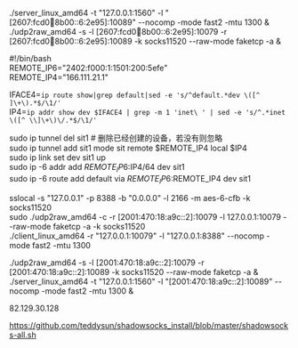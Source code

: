  ./server_linux_amd64 -t "127.0.0.1:1560" -l "[2607:fcd0:100:8b00::6:2e95]:10089" --nocomp -mode fast2 -mtu 1300 &  
 ./udp2raw_amd64 -s -l [2607:fcd0:100:8b00::6:2e95]:10079 -r [2607:fcd0:100:8b00::6:2e95]:10089 -k socks11520 --raw-mode faketcp -a &  
 
 
 
 #!/bin/bash  
REMOTE_IP6="2402:f000:1:1501:200:5efe"  
REMOTE_IP4="166.111.21.1"  

IFACE4=`ip route show|grep default|sed -e 's/^default.*dev \([^ ]\+\).*$/\1/'`  
IP4=`ip addr show dev $IFACE4 | grep -m 1 'inet\ ' | sed -e 's/^.*inet \([^ \\]\+\)\/.*$/\1/'`  

sudo ip tunnel del sit1  # 删除已经创建的设备，若没有则忽略  
sudo ip tunnel add sit1 mode sit remote $REMOTE_IP4 local $IP4  
sudo ip link set dev sit1 up  
sudo ip -6 addr add $REMOTE_IP6:$IP4/64 dev sit1  
sudo ip -6 route add default via $REMOTE_IP6:$REMOTE_IP4 dev sit1  



sslocal -s "127.0.0.1" -p 8388 -b "0.0.0.0" -l 2166 -m aes-6-cfb -k socks11520  
sudo ./udp2raw_amd64 -c -r [2001:470:18:a9c::2]:10079 -l 127.0.0.1:10079 --raw-mode faketcp -a -k socks11520  
./client_linux_amd64 -r "127.0.0.1:10079" -l "127.0.0.1:8388"  --nocomp -mode fast2 -mtu 1300  


./udp2raw_amd64 -s -l [2001:470:18:a9c::2]:10079 -r [2001:470:18:a9c::2]:10089 -k socks11520 --raw-mode faketcp -a &
./server_linux_amd64 -t "127.0.0.1:1560" -l "[2001:470:18:a9c::2]:10089" --nocomp -mode fast2 -mtu 1300 &


82.129.30.128


https://github.com/teddysun/shadowsocks_install/blob/master/shadowsocks-all.sh  

 
